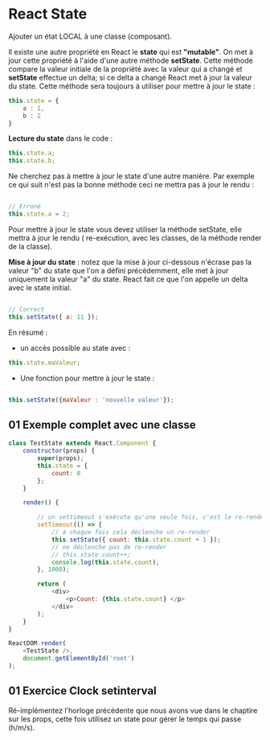 # React State

Ajouter un état LOCAL à une classe (composant).

Il existe une autre propriété en React le **state** qui est **"mutable"**. On met à jour cette propriété à l'aide d'une autre méthode **setState**. Cette méthode compare la valeur initiale de la propriété avec la valeur qui a changé et **setState** effectue un delta; si ce delta a changé React met à jour la valeur du state. Cette méthode sera toujours à utiliser pour mettre à jour le state :

```js
this.state = {
    a : 1,
    b : 2
}
```

**Lecture du state** dans le code :

```js
this.state.a;
this.state.b;
```



Ne cherchez pas à mettre à jour le state d'une autre manière. Par exemple ce qui suit n'est pas la bonne méthode ceci ne mettra pas à jour le rendu :

```js

// Erroné
this.state.a = 2;

```

Pour mettre à jour le state vous devez utiliser la méthode setState, elle mettra à jour le rendu ( re-exécution, avec les classes, de la méthode render de la classe).

**Mise à jour du state** : notez que la mise à jour ci-dessous n'écrase pas la valeur "b" du state que l'on a défini précédemment, elle met à jour uniquement la valeur "a" du state. React fait ce que l'on appelle un delta avec le state initial.

```js

// Correct
this.setState({ a: 11 });
```

En résumé :

- un accès possible au state avec :

```js
this.state.maValeur;
```

- Une fonction pour mettre à jour le state : 

```js

this.setState({maValeur : 'nouvelle valeur'});
```

## 01 Exemple complet avec une classe

```js
class TestState extends React.Component {
    constructor(props) {
        super(props);
        this.state = {
            count: 0
        };
    }

    render() {

        // un settimeout s'exécute qu'une seule fois, c'est le re-render qui ré-exécutera le settimeout
        setTimeout(() => {
            // à chaque fois cela déclenche un re-render 
            this.setState({ count: this.state.count + 1 });
            // ne déclenche pas de re-render
            // this.state.count++;
            console.log(this.state.count);
        }, 1000);

        return (
            <div>
                <p>Count: {this.state.count} </p>
            </div>
        );
    }
}

ReactDOM.render(
    <TestState />,
    document.getElementById('root')
);
```

## 01 Exercice Clock setinterval

Ré-implémentez l'horloge précédente que nous avons vue dans le chaptire sur les props, cette fois utilisez un state pour gérer le temps qui passe (h/m/s).



